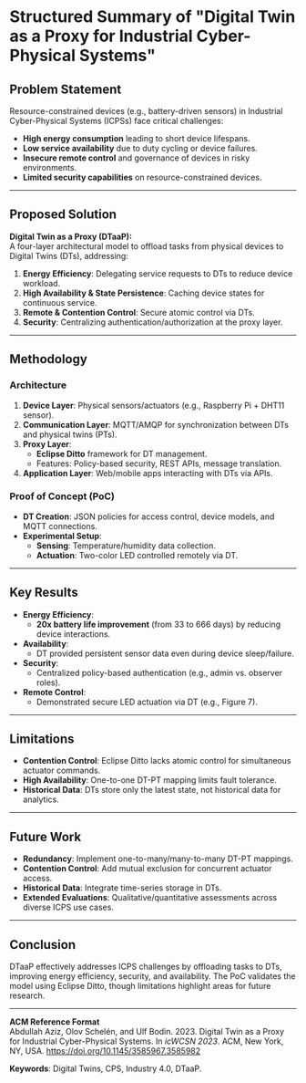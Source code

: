 # Structured Summary of "Digital Twin as a Proxy for Industrial Cyber-Physical Systems"

## **Problem Statement**  
Resource-constrained devices (e.g., battery-driven sensors) in Industrial Cyber-Physical Systems (ICPSs) face critical challenges:  
- **High energy consumption** leading to short device lifespans.  
- **Low service availability** due to duty cycling or device failures.  
- **Insecure remote control** and governance of devices in risky environments.  
- **Limited security capabilities** on resource-constrained devices.  

---

## **Proposed Solution**  
**Digital Twin as a Proxy (DTaaP):**  
A four-layer architectural model to offload tasks from physical devices to Digital Twins (DTs), addressing:  
1. **Energy Efficiency**: Delegating service requests to DTs to reduce device workload.  
2. **High Availability & State Persistence**: Caching device states for continuous service.  
3. **Remote & Contention Control**: Secure atomic control via DTs.  
4. **Security**: Centralizing authentication/authorization at the proxy layer.  

---

## **Methodology**  
### **Architecture**  
1. **Device Layer**: Physical sensors/actuators (e.g., Raspberry Pi + DHT11 sensor).  
2. **Communication Layer**: MQTT/AMQP for synchronization between DTs and physical twins (PTs).  
3. **Proxy Layer**:  
   - **Eclipse Ditto** framework for DT management.  
   - Features: Policy-based security, REST APIs, message translation.  
4. **Application Layer**: Web/mobile apps interacting with DTs via APIs.  

### **Proof of Concept (PoC)**  
- **DT Creation**: JSON policies for access control, device models, and MQTT connections.  
- **Experimental Setup**:  
  - **Sensing**: Temperature/humidity data collection.  
  - **Actuation**: Two-color LED controlled remotely via DT.  

---

## **Key Results**  
- **Energy Efficiency**:  
  - **20x battery life improvement** (from 33 to 666 days) by reducing device interactions.  
- **Availability**:  
  - DT provided persistent sensor data even during device sleep/failure.  
- **Security**:  
  - Centralized policy-based authentication (e.g., admin vs. observer roles).  
- **Remote Control**:  
  - Demonstrated secure LED actuation via DT (e.g., Figure 7).  

---

## **Limitations**  
- **Contention Control**: Eclipse Ditto lacks atomic control for simultaneous actuator commands.  
- **High Availability**: One-to-one DT-PT mapping limits fault tolerance.  
- **Historical Data**: DTs store only the latest state, not historical data for analytics.  

---

## **Future Work**  
- **Redundancy**: Implement one-to-many/many-to-many DT-PT mappings.  
- **Contention Control**: Add mutual exclusion for concurrent actuator access.  
- **Historical Data**: Integrate time-series storage in DTs.  
- **Extended Evaluations**: Qualitative/quantitative assessments across diverse ICPS use cases.  

---

## **Conclusion**  
DTaaP effectively addresses ICPS challenges by offloading tasks to DTs, improving energy efficiency, security, and availability. The PoC validates the model using Eclipse Ditto, though limitations highlight areas for future research.  

---

**ACM Reference Format**  
Abdullah Aziz, Olov Schelén, and Ulf Bodin. 2023. Digital Twin as a Proxy for Industrial Cyber-Physical Systems. In *icWCSN 2023*. ACM, New York, NY, USA. https://doi.org/10.1145/3585967.3585982  

**Keywords**: Digital Twins, CPS, Industry 4.0, DTaaP.  